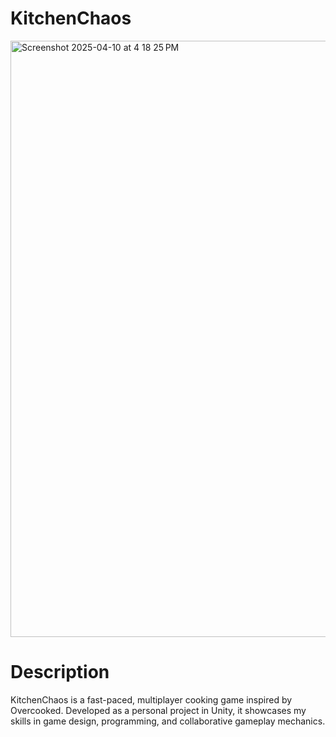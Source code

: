 # KitchenChaos

<img width="954" alt="Screenshot 2025-04-10 at 4 18 25 PM" src="https://github.com/user-attachments/assets/c2d90f51-652c-420b-8f04-37b8e0ac7182" />

# Description
KitchenChaos is a fast-paced, multiplayer cooking game inspired by Overcooked. Developed as a personal project in Unity, it showcases my skills in game design, programming, and collaborative gameplay mechanics.
